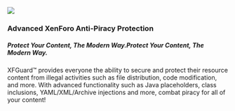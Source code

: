 ![](https://xfguard.com/images/xfguard-logo-final.png)
### Advanced XenForo Anti-Piracy Protection
##### Protect Your Content, The Modern Way.Protect Your Content, The Modern Way.
<p>
XFGuard&trade; provides everyone the ability to secure and protect their resource content from illegal activities such as file distribution, code modification, and more. With advanced functionality such as Java placeholders, class inclusions, YAML/XML/Archive injections and more, combat piracy for all of your content!
</p>
